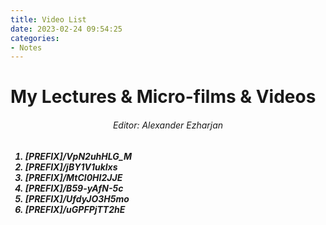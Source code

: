 ```yaml
---
title: Video List
date: 2023-02-24 09:54:25
categories:
- Notes
---
```


# My Lectures & Micro-films & Videos


<h6 align="center">Editor: Alexander Ezharjan<h6>

<b>
<b>
<b>


1. [PREFIX]/VpN2uhHLG_M
2. [PREFIX]/jBY1V1uklxs
3. [PREFIX]/MtCl0HI2JJE
4. [PREFIX]/B59-yAfN-5c
5. [PREFIX]/UfdyJO3H5mo
6. [PREFIX]/uGPFPjTT2hE


<b>

